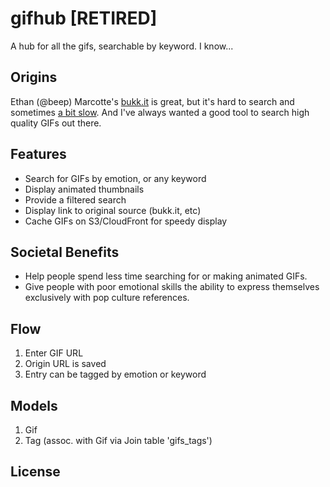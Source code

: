 gifhub [RETIRED]
======

A hub for all the gifs, searchable by keyword. I know...

## Origins

Ethan (@beep) Marcotte's [bukk.it](http://bukk.it) is great, but it's hard to 
search and sometimes [a bit slow](http://storify.com/olivierlacan/gifhub-inception). 
And I've always wanted a good tool to search high quality GIFs out there.

## Features

* Search for GIFs by emotion, or any keyword
* Display animated thumbnails
* Provide a filtered search
* Display link to original source (bukk.it, etc)
* Cache GIFs on S3/CloudFront for speedy display

## Societal Benefits

* Help people spend less time searching for or making animated GIFs.
* Give people with poor emotional skills the ability to express themselves
exclusively with pop culture references.

## Flow

1. Enter GIF URL
4. Origin URL is saved
5. Entry can be tagged by emotion or keyword

## Models
1. Gif
2. Tag (assoc. with Gif via Join table 'gifs_tags')

## License

